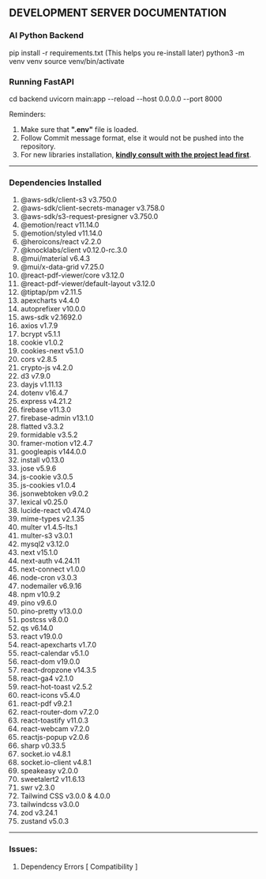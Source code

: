 
## DEVELOPMENT SERVER DOCUMENTATION

### AI Python Backend
pip install -r requirements.txt (This helps you re-install later)
python3 -m venv venv
source venv/bin/activate

### Running FastAPI
cd backend
uvicorn main:app --reload --host 0.0.0.0 --port 8000


Reminders:

1. Make sure that **".env"** file is loaded.
2. Follow Commit message format, else it would not be pushed into the repository.
3. For new libraries installation, <u>**kindly consult with the project lead first**</u>.

<hr>
<h3>Dependencies Installed</h3>
<ol>
<li>@aws-sdk/client-s3 v3.750.0</li>
<li>@aws-sdk/client-secrets-manager v3.758.0</li>
<li>@aws-sdk/s3-request-presigner v3.750.0</li>
<li>@emotion/react v11.14.0</li>
<li>@emotion/styled v11.14.0</li>
<li>@heroicons/react v2.2.0</li>
<li>@knocklabs/client v0.12.0-rc.3.0</li>
<li>@mui/material v6.4.3</li>
<li>@mui/x-data-grid v7.25.0</li>
<li>@react-pdf-viewer/core v3.12.0</li>
<li>@react-pdf-viewer/default-layout v3.12.0</li>
<li>@tiptap/pm v2.11.5</li>
<li>apexcharts v4.4.0</li>
<li>autoprefixer v10.0.0</li>
<li>aws-sdk v2.1692.0</li>
<li>axios v1.7.9</li>
<li>bcrypt v5.1.1</li>
<li>cookie v1.0.2</li>
<li>cookies-next v5.1.0</li>
<li>cors v2.8.5</li>
<li>crypto-js v4.2.0</li>
<li>d3 v7.9.0</li>
<li>dayjs v1.11.13</li>
<li>dotenv v16.4.7</li>
<li>express v4.21.2</li>
<li>firebase v11.3.0</li>
<li>firebase-admin v13.1.0</li>
<li>flatted v3.3.2</li>
<li>formidable v3.5.2</li>
<li>framer-motion v12.4.7</li>
<li>googleapis v144.0.0</li>
<li>install v0.13.0</li>
<li>jose v5.9.6</li>
<li>js-cookie v3.0.5</li>
<li>js-cookies v1.0.4</li>
<li>jsonwebtoken v9.0.2</li>
<li>lexical v0.25.0</li>
<li>lucide-react v0.474.0</li>
<li>mime-types v2.1.35</li>
<li>multer v1.4.5-lts.1</li>
<li>multer-s3 v3.0.1</li>
<li>mysql2 v3.12.0</li>
<li>next v15.1.0</li>
<li>next-auth v4.24.11</li>
<li>next-connect v1.0.0</li>
<li>node-cron v3.0.3</li>
<li>nodemailer v6.9.16</li>
<li>npm v10.9.2</li>
<li>pino v9.6.0</li>
<li>pino-pretty v13.0.0</li>
<li>postcss v8.0.0</li>
<li>qs v6.14.0</li>
<li>react v19.0.0</li>
<li>react-apexcharts v1.7.0</li>
<li>react-calendar v5.1.0</li>
<li>react-dom v19.0.0</li>
<li>react-dropzone v14.3.5</li>
<li>react-ga4 v2.1.0</li>
<li>react-hot-toast v2.5.2</li>
<li>react-icons v5.4.0</li>
<li>react-pdf v9.2.1</li>
<li>react-router-dom v7.2.0</li>
<li>react-toastify v11.0.3</li>
<li>react-webcam v7.2.0</li>
<li>reactjs-popup v2.0.6</li>
<li>sharp v0.33.5</li>
<li>socket.io v4.8.1</li>
<li>socket.io-client v4.8.1</li>
<li>speakeasy v2.0.0</li>
<li>sweetalert2 v11.6.13</li>
<li>swr v2.3.0</li>
<li>Tailwind CSS v3.0.0 & 4.0.0</li>
<li>tailwindcss v3.0.0</li>
<li>zod v3.24.1</li>
<li>zustand v5.0.3</li>

</ol>

<hr>
<h3>Issues:</h3>
<ol>
<li>Dependency Errors [ Compatibility ]</li>
</ol>
